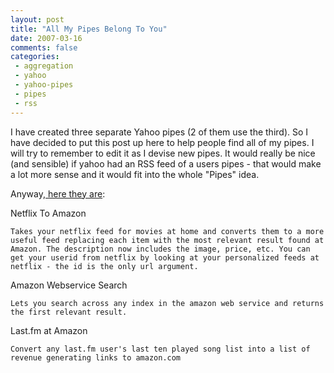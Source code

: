 ```yaml
---
layout: post
title: "All My Pipes Belong To You"
date: 2007-03-16
comments: false
categories:
 - aggregation
 - yahoo
 - yahoo-pipes
 - pipes
 - rss
---
```

I have created three separate Yahoo pipes (2 of them use the third). So I have
decided to put this post up here to help people find all of my pipes. I will
try to remember to edit it as I devise new pipes. It would really be nice (and
sensible) if yahoo had an RSS feed of a users pipes - that would make a lot
more sense and it would fit into the whole "Pipes" idea.  
  
Anyway,[ here they
are](http://pipes.yahoo.com/pipes/person.info?eyuid=kRoD1xshqXTT64uLQJZm4w--):  

  
Netflix To Amazon

  
    Takes your netflix feed for movies at home and converts them to a more useful feed replacing each item with the most relevant result found at Amazon. The description now includes the image, price, etc. You can get your userid from netflix by looking at your personalized feeds at netflix - the id is the only url argument.
  
Amazon Webservice Search

  
    Lets you search across any index in the amazon web service and returns the first relevant result.
  
Last.fm at Amazon

  
    Convert any last.fm user's last ten played song list into a list of revenue generating links to amazon.com
  

